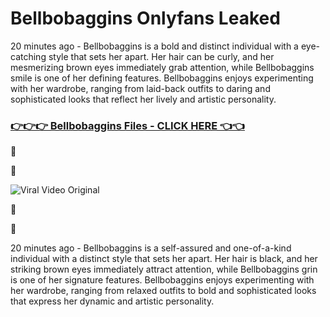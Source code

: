 # Bellbobaggins Onlyfans Leaked

<p>20 minutes ago - Bellbobaggins is a bold and distinct individual with a eye-catching style that sets her apart. Her hair can be curly, and her mesmerizing brown eyes immediately grab attention, while Bellbobaggins smile is one of her defining features. Bellbobaggins enjoys experimenting with her wardrobe, ranging from laid-back outfits to daring and sophisticated looks that reflect her lively and artistic personality.</p><p>
<h3><a href="https://fansleaks.com-getfree.pro/bellbobaggins" rel="nofollow">👉👉👉 Bellbobaggins Files - CLICK HERE 👈👈</a></h3>
<p>🔻</p>
<p>🔻</p> <p>
<a href="https://fansleaks.com-getfree.pro/bellbobaggins" rel="nofollow"><img src="https://i.imgur.com/0ZbtXZ5.gif" alt="Viral Video Original" style="max-width: 100%; display: inline-block;" data-target="animated-image.originalImage"></a>
<p>🔻</p>
<p>🔻</p> <p>20 minutes ago - Bellbobaggins is a self-assured and one-of-a-kind individual with a distinct style that sets her apart. Her hair is black, and her striking brown eyes immediately attract attention, while Bellbobaggins grin is one of her signature features. Bellbobaggins enjoys experimenting with her wardrobe, ranging from relaxed outfits to bold and sophisticated looks that express her dynamic and artistic personality.</p>